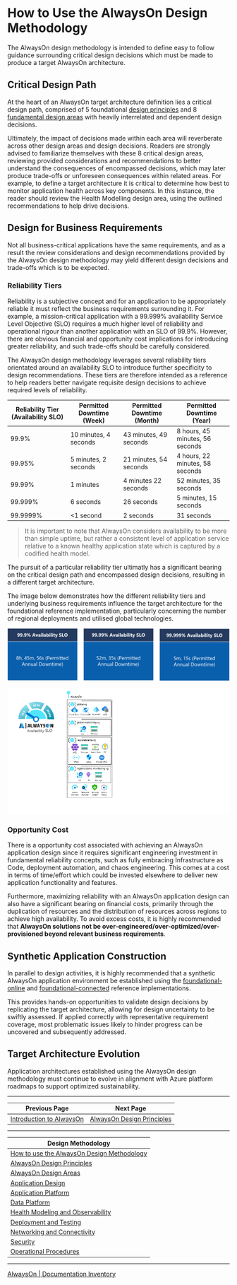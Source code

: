 # How to Use the AlwaysOn Design Methodology

The AlwaysOn design methodology is intended to define easy to follow guidance surrounding critical design decisions which must be made to produce a target AlwaysOn architecture.

## Critical Design Path

At the heart of an AlwaysOn target architecture definition lies a critical design path, comprised of 5 foundational [design principles](./Principles.md) and 8 [fundamental design areas](./Design-Areas.md) with heavily interrelated and dependent design decisions.

Ultimately, the impact of decisions made within each area will reverberate across other design areas and design decisions. Readers are strongly advised to familiarize themselves with these 8 critical design areas, reviewing provided considerations and recommendations to better understand the consequences of encompassed decisions, which may later produce trade-offs or unforeseen consequences within related areas. For example, to define a target architecture it is critical to determine how best to monitor application health across key components. In this instance, the reader should review the Health Modelling design area, using the outlined recommendations to help drive decisions.

## Design for Business Requirements

Not all business-critical applications have the same requirements, and as a result the review considerations and design recommendations provided by the AlwaysOn design methodology may yield different design decisions and trade-offs which is to be expected.

### Reliability Tiers

Reliability is a subjective concept and for an application to be appropriately reliable it must reflect the business requirements surrounding it. For example, a mission-critical application with a 99.999% availability Service Level Objective (SLO) requires a much higher level of reliability and operational rigour than another application with an SLO of 99.9%. However, there are obvious financial and opportunity cost implications for introducing greater reliability, and such trade-offs should be carefully considered.

The AlwaysOn design methodology leverages several reliability tiers orientated around an availability SLO to introduce further specificity to design recommendations. These tiers are therefore intended as a reference to help readers better navigate requisite design decisions to achieve required levels of reliability.

|Reliability Tier (Availability SLO)|Permitted Downtime (Week)|Permitted Downtime (Month)|Permitted Downtime (Year)|
|--|--|--|--|
|99.9%|10 minutes, 4 seconds|43 minutes, 49 seconds|8 hours, 45 minutes, 56 seconds|
|99.95%|5 minutes, 2 seconds|21 minutes, 54 seconds|4 hours, 22 minutes, 58 seconds|
|99.99%|1 minutes|4 minutes 22 seconds|52 minutes, 35 seconds|
|99.999%|6 seconds|26 seconds|5 minutes, 15 seconds|
|99.9999%|<1 second|2 seconds|31 seconds|

> It is important to note that AlwaysOn considers availability to be more than simple uptime, but rather a consistent level of application service relative to a known healthy application state which is captured by a codified health model.

The pursuit of a particular reliability tier ultimatly has a significant bearing on the critical design path and encompassed design decisions, resulting in a different target architecture.

The image below demonstrates how the different reliability tiers and underlying business requirements influence the target architecture for the foundational reference implementation, particularly concerning the number of regional deployments and utilised global technologies.

[![AlwaysOn Reliability Tiers](/docs/media/alwayson-reliability-tiers.png "AlwaysOn Reliability Tiers")](./README.md)

[![AlwaysOn Availability Targets](/docs/media/alwayson-slo.gif "AlwaysOn Availability Targets")](./README.md)

### Opportunity Cost

There is a opportunity cost associated with achieving an AlwaysOn application design since it requires significant engineering investment in fundamental reliability concepts, such as fully embracing Infrastructure as Code, deployment automation, and chaos engineering. This comes at a cost in terms of time/effort which could be invested elsewhere to deliver new application functionality and features.

Furthermore, maximizing reliability with an AlwaysOn application design can also have a significant bearing on financial costs, primarily through the duplication of resources and the distribution of resources across regions to achieve high availability. To avoid excess costs, it is highly recommended that **AlwaysOn solutions not be over-engineered/over-optimized/over-provisioned beyond relevant business requirements**.

## Synthetic Application Construction

In parallel to design activities, it is highly recommended that a synthetic AlwaysOn application environment be established using the [foundational-online](https://github.com/Azure/AlwaysOn-Foundational-Online) and [foundational-connected](https://github.com/Azure/AlwaysOn-Foundational-Connected) reference implementations. 

This provides hands-on opportunities to validate design decisions by replicating the target architecture, allowing for design uncertainty to be swiftly assessed. If applied correctly with representative requirement coverage, most problematic issues likely to hinder progress can be uncovered and subsequently addressed.

## Target Architecture Evolution

Application architectures established using the AlwaysOn design methodology must continue to evolve in alignment with Azure platform roadmaps to support optimized sustainability.

---

|Previous Page|Next Page|
|--|--|
|[Introduction to AlwaysOn](../introduction/README.md)|[AlwaysOn Design Principles](./Principles.md)

---

|Design Methodology|
|--|
|[How to use the AlwaysOn Design Methodology](./README.md)
|[AlwaysOn Design Principles](./Principles.md)
|[AlwaysOn Design Areas](./Design-Areas.md)
|[Application Design](./App-Design.md)
|[Application Platform](./App-Platform.md)
|[Data Platform](./Data-Platform.md)
|[Health Modeling and Observability](./Health-Modeling.md)
|[Deployment and Testing](./Deployment-Testing.md)
|[Networking and Connectivity](./Networking.md)
|[Security](./Security.md)
|[Operational Procedures](./Operational-Procedures.md)

---

[AlwaysOn | Documentation Inventory](/docs/README.md)
